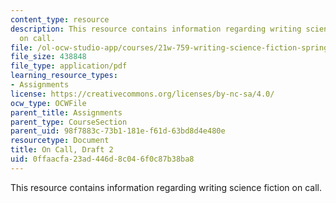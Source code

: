 ```yaml
---
content_type: resource
description: This resource contains information regarding writing science fiction
  on call.
file: /ol-ocw-studio-app/courses/21w-759-writing-science-fiction-spring-2016/0ffaacfa23ad446d8c046f0c87b38ba8_MIT21W_759S16_OnCall2.pdf
file_size: 438848
file_type: application/pdf
learning_resource_types:
- Assignments
license: https://creativecommons.org/licenses/by-nc-sa/4.0/
ocw_type: OCWFile
parent_title: Assignments
parent_type: CourseSection
parent_uid: 98f7883c-73b1-181e-f61d-63bd8d4e480e
resourcetype: Document
title: On Call, Draft 2
uid: 0ffaacfa-23ad-446d-8c04-6f0c87b38ba8
---
```

This resource contains information regarding writing science fiction on call.